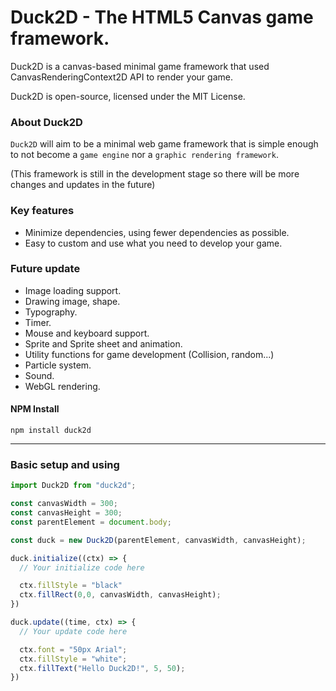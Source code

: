 # Duck2D - The HTML5 Canvas game framework.
Duck2D is a canvas-based minimal game framework that used CanvasRenderingContext2D API to render your game. 

Duck2D is open-source, licensed under the MIT License.

### About Duck2D
`Duck2D` will aim to be a minimal web game framework that is simple enough to not become a `game engine` nor a `graphic rendering framework`.

(This framework is still in the development stage so there will be more changes and updates in the future)

### Key features
- Minimize dependencies, using fewer dependencies as possible.
- Easy to custom and use what you need to develop your game.

### Future update
- Image loading support.
- Drawing image, shape.
- Typography.
- Timer.
- Mouse and keyboard support.
- Sprite and Sprite sheet and animation.
- Utility functions for game development (Collision, random...)
- Particle system.
- Sound.
- WebGL rendering.

#### NPM Install
```
npm install duck2d
```
---
### Basic setup and using
```typescript
import Duck2D from "duck2d";

const canvasWidth = 300;
const canvasHeight = 300;
const parentElement = document.body;

const duck = new Duck2D(parentElement, canvasWidth, canvasHeight);

duck.initialize((ctx) => {
  // Your initialize code here

  ctx.fillStyle = "black"
  ctx.fillRect(0,0, canvasWidth, canvasHeight);
})

duck.update((time, ctx) => {
  // Your update code here

  ctx.font = "50px Arial";
  ctx.fillStyle = "white";
  ctx.fillText("Hello Duck2D!", 5, 50);
})
```
